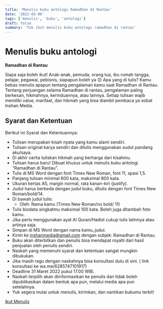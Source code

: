 ```yaml
---
title: 'Menulis buku antologi Ramadhan di Rantau'
date: '2022-03-06'
tags: ['menulis', 'buku', 'antologi']
draft: false
summary: 'Yuk ikut menulis buku antologi ramadhan di rantau'
---
```


# Menulis buku antologi
**Ramadhan di Rantau**

Siapa saja boleh ikut! 
Anak-anak, pemuda, orang tua, ibu rumah tangga, pelajar, pegawai, pebisnis, siapapun boleh ya 😊
Apa yang di tulis?
Kamu bebas menulis apapun tentang pengalaman kamu saat Ramadhan di Rantau. Tentang perjuangan selama Ramadhan di rantau, pengalaman paling berkesan, hikmahnya, kerinduannya, atau lainnya. Setiap tulisan wajib memiliki value, manfaat, dan hikmah yang bisa diambil pembaca ya sobat Inshan Media.

## Syarat dan Ketentuan
Berikut ini Syarat dan Ketentuannya:
- Tulisan merupakan kisah nyata yang kamu alami sendiri.
- Tulisan original karya sendiri dan ditulis menggunakan sudut pandang aku/saya.
- Di akhir cerita tuliskan hikmah yang berharga dari kisahmu.
- Tulisan harus baru! Dibuat khusus untuk menulis buku antologi “Ramadhan di Rantau”.
- Tulis di MS Word dengan font Times New Roman, font 11, spasi 1,5.
- Panjang tulisan minimal 600 kata, maksimal 800 kata.
- Ukuran kertas A5, margin normal, rata kanan-kiri (justify).
- Judul harus berbeda dengan judul buku, ditulis dengan font Times New Roman/bold/14.
- Di bawah judul tulis:
  - Oleh: Nama kamu (Times New Roman/no bold/ 11)
- Tulis biodata singkatmu maksimal 100 kata. Boleh juga ditambah foto kamu.
- Jika perlu menggunakan ayat Al Quran/Hadist cukup tulis latinnya atau artinya saja.
- Simpan di MS Word dengan nama kamu_judul.
- Kirim ke inshanmedia@gmail.com dengan subjek: Ramadhan di Rantau.
- Buku akan diterbitkan dan penulis bisa mendapat royalti dari hasil penjualan oleh penulis sendiri.
- Naskah yang memenuhi syarat dan ketentuan sangat mungkin dibukukan.
- Jika masih ragu dengan naskahnya bisa konsultasi dulu di sini. ( link konsultasi ke wa.me/6285747101917)
- Deadline 31 Maret 2022 pukul 17.00 WIB.
- Naskah terpilih akan diinformasikan ke penulis dan tidak boleh dipublikasikan dalam bentuk apa pun, melalui media apa pun setelahnya.
- Yuk segera mulai untuk menulis, kirimkan, dan nantikan bukumu terbit!

[Ikut Menulis](https://forms.gle/9iktrVmiZvycu4vs5)
